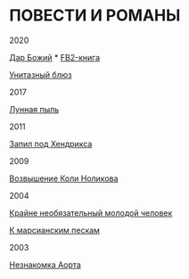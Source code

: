 # ПОВЕСТИ И РОМАНЫ

2020

[Дар Божий](https://raw.githubusercontent.com/psemiletov/prose/main/%D0%B4%D0%B0%D1%80.txt) * [FB2-книга](https://github.com/psemiletov/prose/raw/main/%D0%B4%D0%B0%D1%80.fb2.zip)

[Унитазный блюз](https://raw.githubusercontent.com/psemiletov/prose/main/%D1%83%D0%BD%D0%B8%D1%82%D0%B0%D0%B7%D0%BD%D1%8B%D0%B9%20%D0%B1%D0%BB%D1%8E%D0%B7.txt)

2017

[Лунная пыль](https://raw.githubusercontent.com/psemiletov/prose/main/%D0%BB%D1%83%D0%BD%D0%BD%D0%B0%D1%8F%20%D0%BF%D1%8B%D0%BB%D1%8C.txt)


2011

[Запил под Хендрикса](https://raw.githubusercontent.com/psemiletov/prose/main/%D0%B7%D0%B0%D0%BF%D0%B8%D0%BB%20%D0%BF%D0%BE%D0%B4%20%D1%85%D0%B5%D0%BD%D0%B4%D1%80%D0%B8%D0%BA%D1%81%D0%B0.txt)

2009

[Возвышение Коли Ноликова](https://raw.githubusercontent.com/psemiletov/prose/main/%D0%BD%D0%BE%D0%BB%D0%B8%D0%BA%D0%BE%D0%B2.txt)

2004

[Крайне необязательный молодой человек](https://raw.githubusercontent.com/psemiletov/prose/main/%D0%BC%D0%BE%D0%BB%D1%87%D0%B5%D0%BB.txt)


[К марсианским пескам](https://raw.githubusercontent.com/psemiletov/prose/main/%D0%BA%20%D0%BC%D0%B0%D1%80%D1%81%D0%B8%D0%B0%D0%BD%D1%81%D0%BA%D0%B8%D0%BC%20%D0%BF%D0%B5%D1%81%D0%BA%D0%B0%D0%BC.txt)


2003

[Незнакомка Аорта](https://raw.githubusercontent.com/psemiletov/prose/main/%D0%B0%D0%BE%D1%80%D1%82%D0%B0.txt)